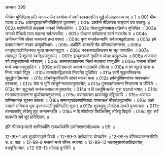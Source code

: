 अध्यायः 099

भीष्मेण युधिष्ठिरम् प्रति जनकराजेन स्वयोधानां स्वर्गनरकप्रदर्शनेन युद्धे प्रोत्साहनकथनम् ॥ 1 ॥
001	भीष्म उवाच 
001a	अत्राप्युदाहरन्तीममितिहासं पुरातनम् ।
001c	प्रतर्दनो मैथिलश्च सङ्ग्रामं यत्र चक्रतुः ॥
002a	यज्ञोपवीती सङ्ग्रामे जनको मिथिलाधिपः ।
002c	योधानुद्धर्षयामास तन्निबोध युधिष्ठिर ॥
003a	जनको मैथिलो राजा महात्मा सर्वतत्त्ववित् ।
003c	योधानां दर्शयामास स्वर्गं नरकमेव च ॥
004a	अभीरूणामिमे लोका भास्वन्तो हन्त पश्यत ।
004c	पूर्णा गन्धर्वकन्याभिः सर्वकामदुहोऽक्षयाः ॥
005a	इमे पलायमानानां नरकाः प्रत्युपस्थिताः ।
005c	अकीर्तिः शाश्वती चैव यतितव्यमनन्तरम् ॥
006a	तान्दृष्ट्वाऽरीन्विजयत भूत्वा सन्त्यागबुद्धयः ।
006c	नरकस्याप्रतिष्ठस्य मा भूत वशवर्तिनः ॥
007a	त्यागमूलं हि शूराणां स्वर्गद्वारमनुत्तमम् ।
007c	इत्युक्तास्ते नृपतिना योधाः परपुरञ्जय ॥
008a	अजयन्त रणे शत्रून्हर्षयन्तो नरेश्वरम् ।
008c	तस्मात्त्यक्तात्मना नित्यं स्थातव्यं रणमूर्धनि ॥
009a	गजानां रथिनो मध्ये रथानामनुसादिनः ।
009c	सादिनामन्तरे स्थाप्यं पादातमपि दंशितम् ॥
010a	य एवं व्यूहते राजा स नित्यं जयते रिपून् ।
010c	तस्मादेतद्विधातव्यं नित्यमेव युधिष्ठिर ॥
011a	स्वर्गे सुकृतमिच्छन्तः सुयुद्धेनातिमन्यवः ।
011c	क्षोभयेयुरनीकानि सागरं मकरा यथा ॥
012a	हर्षयेयुर्विषण्णांश्च व्यवस्थाप्य परस्परम् ।
012c	तेषां च भूमिं रक्षेयुर्भग्नान्नात्यनुसारयेत् ॥
013a	पुनरावर्तमानानां निराशानां च जीविते ।
013c	वेगः सुदुःसहो राजंस्तस्मान्नात्यनुसारयेत् ॥
014a	न हि प्रहर्तुमिच्छन्ति शूराः प्रद्रवतो भयात् ।
014c	तस्मात्पलायमानानां कुर्यान्नात्यनुसारणम् ॥
015a	चराणामचरा ह्यन्नमदंष्ट्रा दंष्ट्रिणामपि ।
015c	अपाणयः पाणिमतामन्नं शूरस्य कातराः ॥
016a	समानपृष्ठोदरपाणिपादाः पश्चाच्छरं भीरवोऽनुव्रजन्ति ।
016c	अतो भयार्ताः प्रणिपत्य भूयः कृत्वाञ्जलीनुपतिष्ठन्ति शूरान् ॥
017a	शूरबाहुषु लोकोऽयं लम्बते पुत्रवत्सदा ।
017c	तस्मात्सर्वेषु लोकेषु शूरः सम्मानमर्हति ॥
018a	न हि शौर्यात्परं किञ्चित्त्रिषु लोकेषु विद्यते ।
018c	शूरः सर्वं पालयति सर्वं शूरे प्रतिष्ठितम् ॥ 

इति श्रीमन्महाभारते शान्तिपर्वणि राजधर्मपर्वणि एकोनशततमोऽध्यायः ॥ 99 ॥

12-99-1 अत्र शूरप्रोत्साहने विषये ॥ 12-99-3 दर्शयामास योगबलेन ॥ 12-99-5 पतितव्यमनन्तरमिति ड. द. पाठः ॥ 12-99-9 गजानां मध्ये रथिनः स्थाप्याः ॥ 12-99-12 नात्यनुसारयेन्नातिद्रावयेत् परावृत्तिभयात् ॥ 12-99-13 तदेवाह पुनरिति ॥
